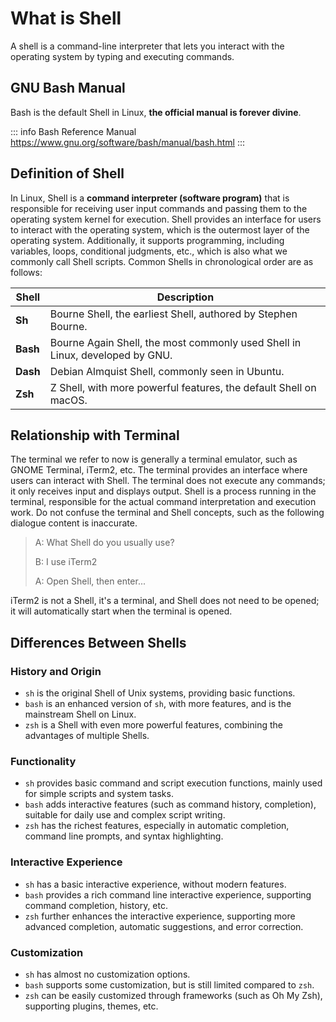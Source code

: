 # What is Shell

A shell is a command-line interpreter that lets you interact with the operating system by typing and executing commands.

## GNU Bash Manual

Bash is the default Shell in Linux, **the official manual is forever divine**.

::: info Bash Reference Manual
https://www.gnu.org/software/bash/manual/bash.html
:::

## Definition of Shell

In Linux, Shell is a **command interpreter (software program)** that is responsible for receiving user input commands and passing them to the operating system kernel for execution.
Shell provides an interface for users to interact with the operating system, which is the outermost layer of the operating system.
Additionally, it supports programming, including variables, loops, conditional judgments, etc., which is also what we commonly call Shell scripts.
Common Shells in chronological order are as follows:

| Shell | Description |
| --- | --- |
| **Sh** | Bourne Shell, the earliest Shell, authored by Stephen Bourne. |
| **Bash** | Bourne Again Shell, the most commonly used Shell in Linux, developed by GNU. |
| **Dash** | Debian Almquist Shell, commonly seen in Ubuntu. |
| **Zsh** | Z Shell, with more powerful features, the default Shell on macOS. |

## Relationship with Terminal

The terminal we refer to now is generally a terminal emulator, such as GNOME Terminal, iTerm2, etc.
The terminal provides an interface where users can interact with Shell.
The terminal does not execute any commands; it only receives input and displays output.
Shell is a process running in the terminal, responsible for the actual command interpretation and execution work.
Do not confuse the terminal and Shell concepts, such as the following dialogue content is inaccurate.

> A: What Shell do you usually use?
>
> B: I use iTerm2
>
> A: Open Shell, then enter...

iTerm2 is not a Shell, it's a terminal, and Shell does not need to be opened; it will automatically start when the terminal is opened.

## Differences Between Shells

### History and Origin

* `sh` is the original Shell of Unix systems, providing basic functions.
* `bash` is an enhanced version of `sh`, with more features, and is the mainstream Shell on Linux.
* `zsh` is a Shell with even more powerful features, combining the advantages of multiple Shells.

### Functionality

* `sh` provides basic command and script execution functions, mainly used for simple scripts and system tasks.
* `bash` adds interactive features (such as command history, completion), suitable for daily use and complex script writing.
* `zsh` has the richest features, especially in automatic completion, command line prompts, and syntax highlighting.

### Interactive Experience

* `sh` has a basic interactive experience, without modern features.
* `bash` provides a rich command line interactive experience, supporting command completion, history, etc.
* `zsh` further enhances the interactive experience, supporting more advanced completion, automatic suggestions, and error correction.

### Customization

* `sh` has almost no customization options.
* `bash` supports some customization, but is still limited compared to `zsh`.
* `zsh` can be easily customized through frameworks (such as Oh My Zsh), supporting plugins, themes, etc.
